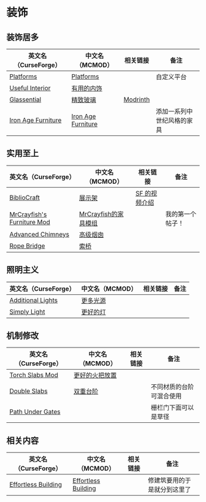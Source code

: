 # 装饰

## 装饰居多

| 英文名（CurseForge）                                                                | 中文名（MCMOD）                                            | 相关链接                                         | 备注                       |
| ----------------------------------------------------------------------------------- | ---------------------------------------------------------- | ------------------------------------------------ | -------------------------- |
| [Platforms](https://www.curseforge.com/minecraft/mc-mods/platforms)                 | [Platforms](https://www.mcmod.cn/class/6408.html)          |                                                  | 自定义平台                 |
| [Useful Interior](https://www.curseforge.com/minecraft/mc-mods/useful-interior)     | [有用的内饰](https://www.mcmod.cn/class/1145.html)         |                                                  |                            |
| [Glassential](https://www.curseforge.com/minecraft/mc-mods/glassential)             | [精致玻璃](https://www.mcmod.cn/class/1769.html)           | [Modrinth](https://modrinth.com/mod/glassential) |                            |
| [Iron Age Furniture](https://www.curseforge.com/minecraft/mc-mods/ironagefurniture) | [Iron Age Furniture](https://www.mcmod.cn/class/6278.html) |                                                  | 添加一系列中世纪风格的家具 |

## 实用至上

| 英文名（CurseForge）                                                                                | 中文名（MCMOD）                                             | 相关链接                                                              | 备注             |
| --------------------------------------------------------------------------------------------------- | ----------------------------------------------------------- | --------------------------------------------------------------------- | ---------------- |
| [BiblioCraft](https://www.curseforge.com/minecraft/mc-mods/bibliocraft)                             | [展示架](https://www.mcmod.cn/class/113.html)               | [SF 的视频介绍](https://www.bilibili.com/medialist/detail/ml74811189) |                  |
| [MrCrayfish's Furniture Mod](https://www.curseforge.com/minecraft/mc-mods/mrcrayfish-furniture-mod) | [MrCrayfish的家具模组](https://www.mcmod.cn/class/263.html) |                                                                       | 我的第一个帖子！ |
| [Advanced Chimneys](https://www.curseforge.com/minecraft/mc-mods/advanced-chimneys)                 | [高级烟囱](https://www.mcmod.cn/class/1437.html)            |                                                                       |                  |
| [Rope Bridge](https://www.curseforge.com/minecraft/mc-mods/rope-bridge)                             | [索桥](https://www.mcmod.cn/class/1609.html)                |                                                                       |                  |

## 照明主义

| 英文名（CurseForge）                                                                | 中文名（MCMOD）                                  | 相关链接 | 备注 |
| ----------------------------------------------------------------------------------- | ------------------------------------------------ | -------- | ---- |
| [Additional Lights](https://www.curseforge.com/minecraft/mc-mods/additional-lights) | [更多光源](https://www.mcmod.cn/class/7886.html) |          |      |
| [Simply Light](https://www.curseforge.com/minecraft/mc-mods/simply-light)           | [更好的灯](https://www.mcmod.cn/class/2318.html) |          |      |

## 机制修改

| 英文名（CurseForge）                                                              | 中文名（MCMOD）                                        | 相关链接 | 备注                     |
| --------------------------------------------------------------------------------- | ------------------------------------------------------ | -------- | ------------------------ |
| [Torch Slabs Mod](https://www.curseforge.com/minecraft/mc-mods/torchslabs-mod)    | [更好的火把放置](https://www.mcmod.cn/class/2579.html) |          |                          |
| [Double Slabs](https://www.curseforge.com/minecraft/mc-mods/double-slabs)         | [双重台阶](https://www.mcmod.cn/class/3328.html)       |          | 不同材质的台阶可混合使用 |
| [Path Under Gates](https://www.curseforge.com/minecraft/mc-mods/path-under-gates) |                                                        |          | 栅栏门下面可以是草径     |

## 相关内容

| 英文名（CurseForge）                                                                    | 中文名（MCMOD）                                             | 相关链接 | 备注                         |
| --------------------------------------------------------------------------------------- | ----------------------------------------------------------- | -------- | ---------------------------- |
| [Effortless Building](https://www.curseforge.com/minecraft/mc-mods/effortless-building) | [Effortless Building](https://www.mcmod.cn/class/2177.html) |          | 修建筑要用的于是就分到这里了 |
